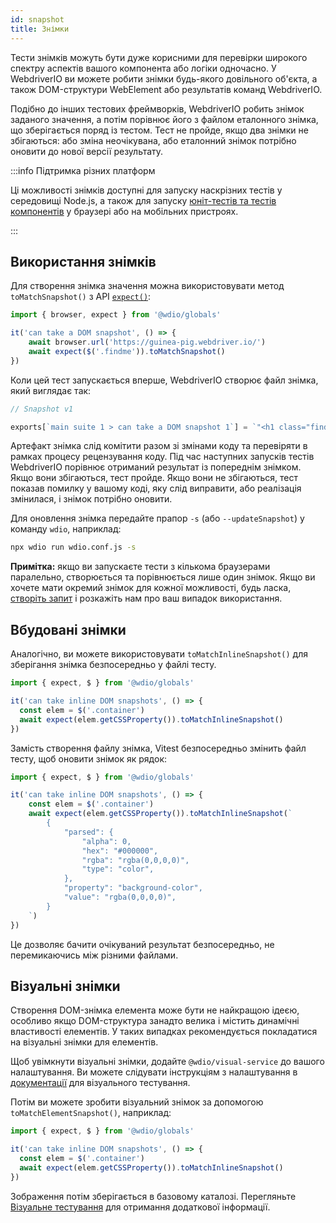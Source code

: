 ```yaml
---
id: snapshot
title: Знімки
---
```


Тести знімків можуть бути дуже корисними для перевірки широкого спектру аспектів вашого компонента або логіки одночасно. У WebdriverIO ви можете робити знімки будь-якого довільного об'єкта, а також DOM-структури WebElement або результатів команд WebdriverIO.

Подібно до інших тестових фреймворків, WebdriverIO робить знімок заданого значення, а потім порівнює його з файлом еталонного знімка, що зберігається поряд із тестом. Тест не пройде, якщо два знімки не збігаються: або зміна неочікувана, або еталонний знімок потрібно оновити до нової версії результату.

:::info Підтримка різних платформ

Ці можливості знімків доступні для запуску наскрізних тестів у середовищі Node.js, а також для запуску [юніт-тестів та тестів компонентів](/docs/component-testing) у браузері або на мобільних пристроях.

:::

## Використання знімків
Для створення знімка значення можна використовувати метод `toMatchSnapshot()` з API [`expect()`](/docs/api/expect-webdriverio):

```ts
import { browser, expect } from '@wdio/globals'

it('can take a DOM snapshot', () => {
    await browser.url('https://guinea-pig.webdriver.io/')
    await expect($('.findme')).toMatchSnapshot()
})
```

Коли цей тест запускається вперше, WebdriverIO створює файл знімка, який виглядає так:

```js
// Snapshot v1

exports[`main suite 1 > can take a DOM snapshot 1`] = `"<h1 class="findme">Test CSS Attributes</h1>"`;
```

Артефакт знімка слід комітити разом зі змінами коду та перевіряти в рамках процесу рецензування коду. Під час наступних запусків тестів WebdriverIO порівнює отриманий результат із попереднім знімком. Якщо вони збігаються, тест пройде. Якщо вони не збігаються, тест показав помилку у вашому коді, яку слід виправити, або реалізація змінилася, і знімок потрібно оновити.

Для оновлення знімка передайте прапор `-s` (або `--updateSnapshot`) у команду `wdio`, наприклад:

```sh
npx wdio run wdio.conf.js -s
```

__Примітка:__ якщо ви запускаєте тести з кількома браузерами паралельно, створюється та порівнюється лише один знімок. Якщо ви хочете мати окремий знімок для кожної можливості, будь ласка, [створіть запит](https://github.com/webdriverio/webdriverio/issues/new?assignees=&labels=Idea+%F0%9F%92%A1%2CNeeds+Triaging+%E2%8F%B3&projects=&template=feature-request.yml&title=%5B%F0%9F%92%A1+Feature%5D%3A+%3Ctitle%3E) і розкажіть нам про ваш випадок використання.

## Вбудовані знімки

Аналогічно, ви можете використовувати `toMatchInlineSnapshot()` для зберігання знімка безпосередньо у файлі тесту.

```ts
import { expect, $ } from '@wdio/globals'

it('can take inline DOM snapshots', () => {
  const elem = $('.container')
  await expect(elem.getCSSProperty()).toMatchInlineSnapshot()
})
```

Замість створення файлу знімка, Vitest безпосередньо змінить файл тесту, щоб оновити знімок як рядок:

```ts
import { expect, $ } from '@wdio/globals'

it('can take inline DOM snapshots', () => {
    const elem = $('.container')
    await expect(elem.getCSSProperty()).toMatchInlineSnapshot(`
        {
            "parsed": {
                "alpha": 0,
                "hex": "#000000",
                "rgba": "rgba(0,0,0,0)",
                "type": "color",
            },
            "property": "background-color",
            "value": "rgba(0,0,0,0)",
        }
    `)
})
```

Це дозволяє бачити очікуваний результат безпосередньо, не перемикаючись між різними файлами.

## Візуальні знімки

Створення DOM-знімка елемента може бути не найкращою ідеєю, особливо якщо DOM-структура занадто велика і містить динамічні властивості елементів. У таких випадках рекомендується покладатися на візуальні знімки для елементів.

Щоб увімкнути візуальні знімки, додайте `@wdio/visual-service` до вашого налаштування. Ви можете слідувати інструкціям з налаштування в [документації](/docs/visual-testing#installation) для візуального тестування.

Потім ви можете зробити візуальний знімок за допомогою `toMatchElementSnapshot()`, наприклад:

```ts
import { expect, $ } from '@wdio/globals'

it('can take inline DOM snapshots', () => {
  const elem = $('.container')
  await expect(elem.getCSSProperty()).toMatchInlineSnapshot()
})
```

Зображення потім зберігається в базовому каталозі. Перегляньте [Візуальне тестування](/docs/visual-testing) для отримання додаткової інформації.